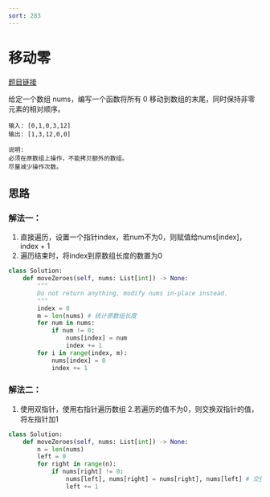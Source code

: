 ```yaml
---
sort: 283
---
```

# 移动零

[题目链接](https://leetcode-cn.com/problems/move-zeroes/)

给定一个数组 nums，编写一个函数将所有 0 移动到数组的末尾，同时保持非零元素的相对顺序。
```
输入: [0,1,0,3,12]
输出: [1,3,12,0,0]

说明:
必须在原数组上操作，不能拷贝额外的数组。
尽量减少操作次数。
```
## 思路

### 解法一：
1. 直接遍历，设置一个指针index，若num不为0，则赋值给nums[index]，index + 1
2. 遍历结束时，将index到原数组长度的数置为0
   
```python
class Solution:
    def moveZeroes(self, nums: List[int]) -> None:
        """
        Do not return anything, modify nums in-place instead.
        """
        index = 0 
        m = len(nums) # 统计原数组长度
        for num in nums:
            if num != 0:
                nums[index] = num
                index += 1
        for i in range(index, m):
            nums[index] = 0
            index += 1
```

### 解法二：
1. 使用双指针，使用右指针遍历数组
2.若遍历的值不为0，则交换双指针的值，将左指针加1

```python
class Solution:
    def moveZeroes(self, nums: List[int]) -> None:
        n = len(nums)
        left = 0
        for right in range(n):
            if nums[right] != 0:
                nums[left], nums[right] = nums[right], nums[left] # 交换双指针的值
                left += 1
```